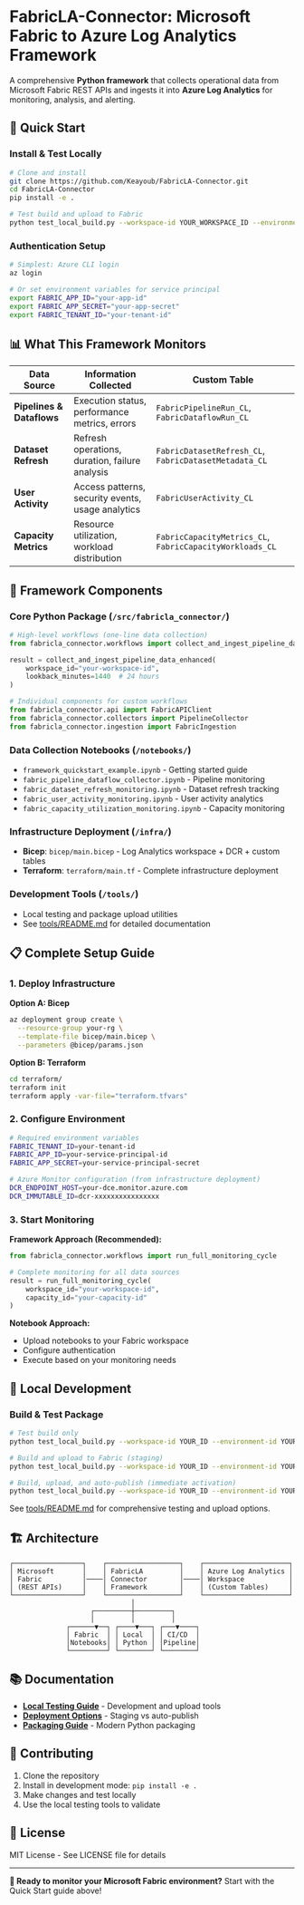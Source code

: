 # FabricLA-Connector: Microsoft Fabric to Azure Log Analytics Framework

A comprehensive **Python framework** that collects operational data from Microsoft Fabric REST APIs and ingests it into **Azure Log Analytics** for monitoring, analysis, and alerting.

## 🚀 Quick Start

### **Install & Test Locally**
```bash
# Clone and install
git clone https://github.com/Keayoub/FabricLA-Connector.git
cd FabricLA-Connector
pip install -e .

# Test build and upload to Fabric
python test_local_build.py --workspace-id YOUR_WORKSPACE_ID --environment-id YOUR_ENV_ID
```

### **Authentication Setup**
```bash
# Simplest: Azure CLI login
az login

# Or set environment variables for service principal
export FABRIC_APP_ID="your-app-id"
export FABRIC_APP_SECRET="your-app-secret"  
export FABRIC_TENANT_ID="your-tenant-id"
```

## 📊 What This Framework Monitors

| **Data Source** | **Information Collected** | **Custom Table** |
|-----------------|---------------------------|------------------|
| **Pipelines & Dataflows** | Execution status, performance metrics, errors | `FabricPipelineRun_CL`, `FabricDataflowRun_CL` |
| **Dataset Refresh** | Refresh operations, duration, failure analysis | `FabricDatasetRefresh_CL`, `FabricDatasetMetadata_CL` |
| **User Activity** | Access patterns, security events, usage analytics | `FabricUserActivity_CL` |
| **Capacity Metrics** | Resource utilization, workload distribution | `FabricCapacityMetrics_CL`, `FabricCapacityWorkloads_CL` |

## 🔧 Framework Components

### **Core Python Package** (`/src/fabricla_connector/`)
```python
# High-level workflows (one-line data collection)
from fabricla_connector.workflows import collect_and_ingest_pipeline_data_enhanced

result = collect_and_ingest_pipeline_data_enhanced(
    workspace_id="your-workspace-id",
    lookback_minutes=1440  # 24 hours
)

# Individual components for custom workflows
from fabricla_connector.api import FabricAPIClient
from fabricla_connector.collectors import PipelineCollector
from fabricla_connector.ingestion import FabricIngestion
```

### **Data Collection Notebooks** (`/notebooks/`)
- `framework_quickstart_example.ipynb` - Getting started guide
- `fabric_pipeline_dataflow_collector.ipynb` - Pipeline monitoring
- `fabric_dataset_refresh_monitoring.ipynb` - Dataset refresh tracking
- `fabric_user_activity_monitoring.ipynb` - User activity analytics
- `fabric_capacity_utilization_monitoring.ipynb` - Capacity monitoring

### **Infrastructure Deployment** (`/infra/`)
- **Bicep**: `bicep/main.bicep` - Log Analytics workspace + DCR + custom tables
- **Terraform**: `terraform/main.tf` - Complete infrastructure deployment

### **Development Tools** (`/tools/`)
- Local testing and package upload utilities
- See [tools/README.md](tools/README.md) for detailed documentation

## 📋 Complete Setup Guide

### **1. Deploy Infrastructure**

**Option A: Bicep**
```bash
az deployment group create \
  --resource-group your-rg \
  --template-file bicep/main.bicep \
  --parameters @bicep/params.json
```

**Option B: Terraform**  
```bash
cd terraform/
terraform init
terraform apply -var-file="terraform.tfvars"
```

### **2. Configure Environment**
```bash
# Required environment variables
FABRIC_TENANT_ID=your-tenant-id
FABRIC_APP_ID=your-service-principal-id
FABRIC_APP_SECRET=your-service-principal-secret

# Azure Monitor configuration (from infrastructure deployment)
DCR_ENDPOINT_HOST=your-dce.monitor.azure.com
DCR_IMMUTABLE_ID=dcr-xxxxxxxxxxxxxxxx
```

### **3. Start Monitoring**

**Framework Approach (Recommended):**
```python
from fabricla_connector.workflows import run_full_monitoring_cycle

# Complete monitoring for all data sources
result = run_full_monitoring_cycle(
    workspace_id="your-workspace-id",
    capacity_id="your-capacity-id"
)
```

**Notebook Approach:**
- Upload notebooks to your Fabric workspace
- Configure authentication
- Execute based on your monitoring needs

## 🧪 Local Development

### **Build & Test Package**
```bash
# Test build only
python test_local_build.py --workspace-id YOUR_ID --environment-id YOUR_ID --skip-upload

# Build and upload to Fabric (staging)
python test_local_build.py --workspace-id YOUR_ID --environment-id YOUR_ID

# Build, upload, and auto-publish (immediate activation)
python test_local_build.py --workspace-id YOUR_ID --environment-id YOUR_ID --publish
```

See [tools/README.md](tools/README.md) for comprehensive testing and upload options.

## 🏗️ Architecture

```
┌─────────────────┐    ┌──────────────────┐    ┌─────────────────────┐
│ Microsoft       │    │ FabricLA         │    │ Azure Log Analytics │
│ Fabric          │────│ Connector        │────│ Workspace           │
│ (REST APIs)     │    │ Framework        │    │ (Custom Tables)     │
└─────────────────┘    └──────────────────┘    └─────────────────────┘
                              │
                    ┌─────────┼─────────┐
                    │         │         │
              ┌──────▼──┐ ┌────▼───┐ ┌───▼────┐
              │ Fabric  │ │ Local  │ │ CI/CD  │
              │Notebooks│ │ Python │ │Pipeline│
              └─────────┘ └────────┘ └────────┘
```

## 📚 Documentation

- **[Local Testing Guide](tools/README.md)** - Development and upload tools
- **[Deployment Options](DEPLOYMENT_OPTIONS_GUIDE.md)** - Staging vs auto-publish
- **[Packaging Guide](PACKAGING_BEST_PRACTICES.md)** - Modern Python packaging

## 🤝 Contributing

1. Clone the repository
2. Install in development mode: `pip install -e .`
3. Make changes and test locally
4. Use the local testing tools to validate

## 📄 License

MIT License - See LICENSE file for details

---

**🚀 Ready to monitor your Microsoft Fabric environment?** Start with the Quick Start guide above!